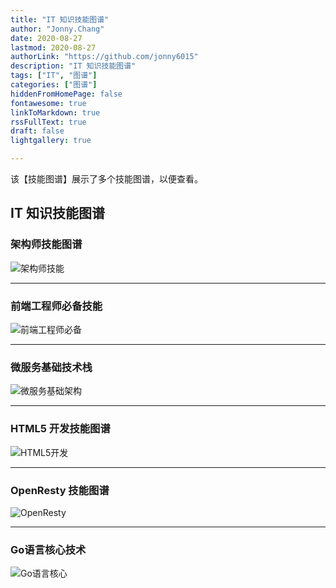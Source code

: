 ```yaml
---
title: "IT 知识技能图谱"
author: "Jonny.Chang"
date: 2020-08-27
lastmod: 2020-08-27
authorLink: "https://github.com/jonny6015"
description: "IT 知识技能图谱"
tags: ["IT", "图谱"]
categories: ["图谱"]
hiddenFromHomePage: false
fontawesome: true
linkToMarkdown: true
rssFullText: true
draft: false
lightgallery: true

---
```


该【技能图谱】展示了多个技能图谱，以便查看。

<!--more-->

## IT 知识技能图谱

### 架构师技能图谱


![架构师技能](http://imgsbed.jonnyhub.com/uPic/mac/skill_maps/%E6%9E%B6%E6%9E%84%E5%B8%88%E6%8A%80%E8%83%BD.jpg)

---

### 前端工程师必备技能

![前端工程师必备](http://imgsbed.jonnyhub.com/uPic/mac/skill_maps/%E5%89%8D%E7%AB%AF%E5%B7%A5%E7%A8%8B%E5%B8%88%E5%BF%85%E5%A4%87.jpg)

---

### 微服务基础技术栈

![微服务基础架构](http://imgsbed.jonnyhub.com/uPic/mac/skill_maps/%E5%BE%AE%E6%9C%8D%E5%8A%A1%E5%9F%BA%E7%A1%80%E6%9E%B6%E6%9E%84.png)

---

### HTML5 开发技能图谱

![HTML5开发](http://imgsbed.jonnyhub.com/uPic/mac/skill_maps/HTML5%E5%BC%80%E5%8F%91.jpg)

---

### OpenResty 技能图谱

![OpenResty](http://imgsbed.jonnyhub.com/uPic/mac/skill_maps/OpenResty.jpg)

---

### Go语言核心技术


![Go语言核心](http://imgsbed.jonnyhub.com/uPic/mac/skill_maps/Go%E8%AF%AD%E8%A8%80%E6%A0%B8%E5%BF%83.JPG)